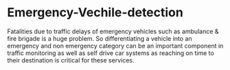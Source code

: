 # Emergency-Vechile-detection
Fatalities due to traffic delays of emergency vehicles such as ambulance &amp; fire brigade is a huge problem. So differentiating a vehicle into an emergency and non emergency category can be an important component in traffic monitoring as well as self drive car systems as reaching on time to their destination is critical for these services.
